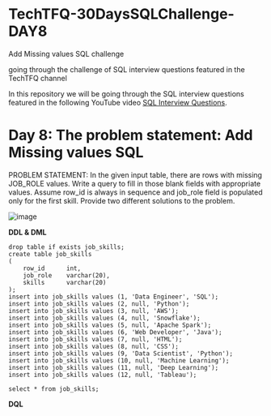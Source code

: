 # TechTFQ-30DaysSQLChallenge-DAY8


Add Missing values SQL challenge

going through the challenge of SQL interview questions featured in the TechTFQ channel



In this repository we will be going through the SQL interview questions featured in the following YouTube video [SQL Interview Questions](https://www.youtube.com/watch?v=Xx09nRpwEtU&list=PLavw5C92dz9Hxz0YhttDniNgKejQlPoAn&index=8).

# **Day 8: The problem statement: Add Missing values SQL**


PROBLEM STATEMENT:
In the given input table, there are rows with missing JOB_ROLE values. Write a query to fill in those blank fields with appropriate values.
Assume row_id is always in sequence and job_role field is populated only for the first skill.
Provide two different solutions to the problem.

![image](https://github.com/Highashikata/TechTFQ-30DaysSQLChallenge-DAY8/assets/96960411/fd8eae50-b8af-4cdb-a5b1-e4c5d2971b89)

**DDL & DML**
```
drop table if exists job_skills;
create table job_skills
(
	row_id		int,
	job_role	varchar(20),
	skills		varchar(20)
);
insert into job_skills values (1, 'Data Engineer', 'SQL');
insert into job_skills values (2, null, 'Python');
insert into job_skills values (3, null, 'AWS');
insert into job_skills values (4, null, 'Snowflake');
insert into job_skills values (5, null, 'Apache Spark');
insert into job_skills values (6, 'Web Developer', 'Java');
insert into job_skills values (7, null, 'HTML');
insert into job_skills values (8, null, 'CSS');
insert into job_skills values (9, 'Data Scientist', 'Python');
insert into job_skills values (10, null, 'Machine Learning');
insert into job_skills values (11, null, 'Deep Learning');
insert into job_skills values (12, null, 'Tableau');

select * from job_skills;

```


**DQL**
```

```

